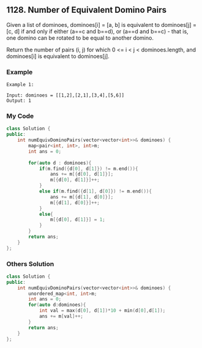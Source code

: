 ## 1128. Number of Equivalent Domino Pairs

Given a list of dominoes, dominoes[i] = [a, b] is equivalent to dominoes[j] = [c, d] if and only if either (a==c and b==d), or (a==d and b==c) - that is, one domino can be rotated to be equal to another domino.

Return the number of pairs (i, j) for which 0 <= i < j < dominoes.length, and dominoes[i] is equivalent to dominoes[j].

### Example
```
Example 1:

Input: dominoes = [[1,2],[2,1],[3,4],[5,6]]
Output: 1
```

### My Code
```c++
class Solution {
public:
    int numEquivDominoPairs(vector<vector<int>>& dominoes) {
        map<pair<int, int>, int>m;
        int ans = 0;
        
        for(auto d : dominoes){
            if(m.find({d[0], d[1]}) != m.end()){
                ans += m[{d[0], d[1]}];
                m[{d[0], d[1]}]++;
            }
            else if(m.find({d[1], d[0]}) != m.end()){
                ans += m[{d[1], d[0]}];
                m[{d[1], d[0]}]++;
            }
            else{
                m[{d[0], d[1]}] = 1;
            }
        }
        return ans;
    }
};
```


### Others Solution
```c++
class Solution {
public:
    int numEquivDominoPairs(vector<vector<int>>& dominoes) {
        unordered_map<int, int>m;
        int ans = 0;
        for(auto d:dominoes){
            int val = max(d[0], d[1])*10 + min(d[0],d[1]);
            ans += m[val]++;
        } 
        return ans;
    }
};
```

